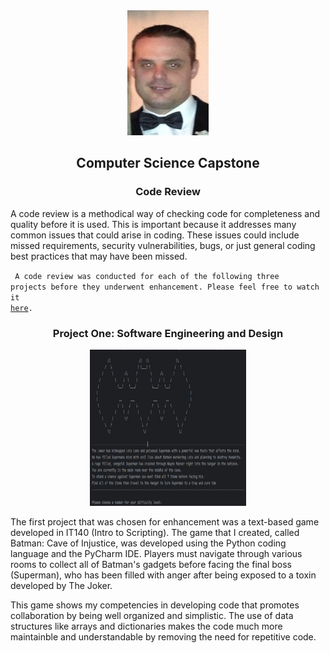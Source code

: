 <center>
  <kbd><img src="me.jpg" height=200 width=130></kbd>
</center>

## <center> Computer Science Capstone </center>

### <center> Code Review </center>

A code review is a methodical way of checking code for completeness and quality before it is used. This is important because it addresses many common issues that could arise in coding. These issues could include missed requirements, security vulnerabilities, bugs, or just general coding best practices that may have been missed. 

<code> A code review was conducted for each of the following three projects before they underwent enhancement. Please feel free to watch it <a href="https://youtu.be/f0aFHuVSD4M">here</a>. </code>

### <center> Project One: Software Engineering and Design </center>

<center>
  <kbd><img src="Batman.jpg" height=250 width=250></kbd>
</center>

The first project that was chosen for enhancement was a text-based game developed in IT140 (Intro to Scripting). The game that I created, called Batman: Cave of Injustice, was developed using the Python coding language and the PyCharm IDE. Players must navigate through various rooms to collect all of Batman's gadgets before facing the final boss (Superman), who has been filled with anger after being exposed to a toxin developed by The Joker. 

This game shows my competencies in developing code that promotes collaboration by being well organized and simplistic. The use of data structures like arrays and dictionaries makes the code much more maintainble and understandable by removing the need for repetitive code.
